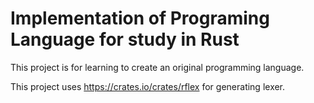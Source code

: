 # Implementation of Programing Language for study in Rust

This project is for learning to create an original programming language.

This project uses https://crates.io/crates/rflex for generating lexer.

